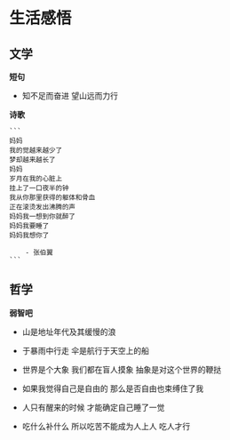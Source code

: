  
# 生活感悟

## 文学




**短句**

- 知不足而奋进 望山远而力行


**诗歌**

    ```
    妈妈
    我的觉越来越少了
    梦却越来越长了
    妈妈
    岁月在我的心脏上
    挂上了一口夜半的钟
    我从你那里获得的躯体和骨血
    正在滚烫发出沸腾的声
    妈妈我一想到你就醉了
    妈妈我要睡了
    妈妈我想你了

        - 张伯翼
    ```


## 哲学


**弱智吧**
- 山是地址年代及其缓慢的浪

- 于暴雨中行走 伞是航行于天空上的船

- 世界是个大象 我们都在盲人摸象 抽象是对这个世界的鞭挞

- 如果我觉得自己是自由的 那么是否自由也束缚住了我

- 人只有醒来的时候 才能确定自己睡了一觉

- 吃什么补什么 所以吃苦不能成为人上人 吃人才行